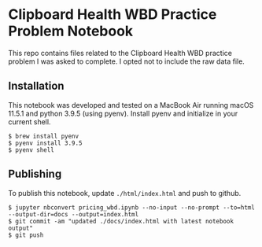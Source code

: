 # Clipboard Health WBD Practice Problem Notebook
This repo contains files related to the Clipboard Health WBD practice problem I was asked to complete. I opted not to include the raw data file. 

## Installation
This notebook was developed and tested on a MacBook Air running macOS 11.5.1 and python 3.9.5 (using pyenv). Install pyenv and initialize in your current shell.
```
$ brew install pyenv
$ pyenv install 3.9.5
$ pyenv shell
```

## Publishing
To publish this notebook, update `./html/index.html` and push to github. 
```
$ jupyter nbconvert pricing_wbd.ipynb --no-input --no-prompt --to=html --output-dir=docs --output=index.html
$ git commit -am "updated ./docs/index.html with latest notebook output"
$ git push
```
